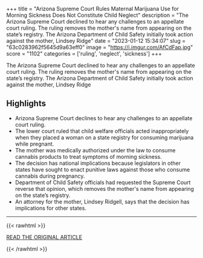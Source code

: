 +++
title = "Arizona Supreme Court Rules Maternal Marijuana Use for Morning Sickness Does Not Constitute Child Neglect"
description = "The Arizona Supreme Court declined to hear any challenges to an appellate court ruling. The ruling removes the mother's name from appearing on the state’s registry. The Arizona Department of Child Safety initially took action against the mother, Lindsey Ridge"
date = "2023-01-12 15:34:07"
slug = "63c0283962f5645d9a63eff0"
image = "https://i.imgur.com/AfCdFap.jpg"
score = "1102"
categories = ['ruling', 'neglect', 'sickness']
+++

The Arizona Supreme Court declined to hear any challenges to an appellate court ruling. The ruling removes the mother's name from appearing on the state’s registry. The Arizona Department of Child Safety initially took action against the mother, Lindsey Ridge

## Highlights

- Arizona Supreme Court declines to hear any challenges to an appellate court ruling.
- The lower court ruled that child welfare officials acted inappropriately when they placed a woman on a state registry for consuming marijuana while pregnant.
- The mother was medically authorized under the law to consume cannabis products to treat symptoms of morning sickness.
- The decision has national implications because legislators in other states have sought to enact punitive laws against those who consume cannabis during pregnancy.
- Department of Child Safety officials had requested the Supreme Court reverse that opinion, which removes the mother's name from appearing on the state’s registry.
- An attorney for the mother, Lindsey Ridgell, says that the decision has implications for other states.

---

{{< rawhtml >}}
  <p class="article-category">
    <a target="_blank" href="https://themarijuanaherald.com/2023/01/arizona-supreme-court-rules-maternal-marijuana-use-for-morning-sickness-does-not-constitute-child-neglect/">READ THE ORIGINAL ARTICLE</a>
  </p>
{{< /rawhtml >}}
